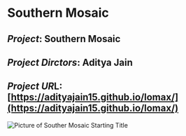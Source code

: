 # Southern Mosaic

## *Project*: Southern Mosaic

## *Project Dirctors*: Aditya Jain

## *Project UR*L: [https://adityajain15.github.io/lomax/](https://adityajain15.github.io/lomax/)

![Picture of Souther Mosaic Starting Title](https://Mmart04.github.io/BlogMart/images/SouthernMosaic.png)

